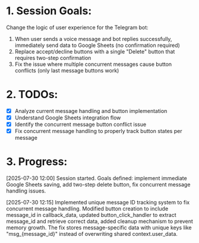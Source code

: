 # 1. Session Goals:
Change the logic of user experience for the Telegram bot:
1. When user sends a voice message and bot replies successfully, immediately send data to Google Sheets (no confirmation required)
2. Replace accept/decline buttons with a single "Delete" button that requires two-step confirmation
3. Fix the issue where multiple concurrent messages cause button conflicts (only last message buttons work)

# 2. TODOs:
- [x] Analyze current message handling and button implementation
- [x] Understand Google Sheets integration flow
- [x] Identify the concurrent message button conflict issue
- [x] Fix concurrent message handling to properly track button states per message

# 3. Progress:
[2025-07-30 12:00]
Session started. Goals defined: implement immediate Google Sheets saving, add two-step delete button, fix concurrent message handling issues.

[2025-07-30 12:15]
Implemented unique message ID tracking system to fix concurrent message handling. Modified button creation to include message_id in callback_data, updated button_click_handler to extract message_id and retrieve correct data, added cleanup mechanism to prevent memory growth. The fix stores message-specific data with unique keys like "msg_{message_id}" instead of overwriting shared context.user_data.
